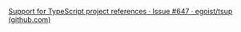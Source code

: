[Support for TypeScript project references · Issue #647 · egoist/tsup (github.com)](https://github.com/egoist/tsup/issues/647)